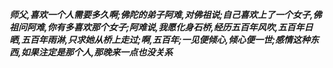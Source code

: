***师父,喜欢一个人需要多久啊;佛陀的弟子阿难,对佛祖说;自己喜欢上了一个女子,佛祖问阿难,你有多喜欢那个女子;阿难说,我愿化身石桥,经历五百年风吹,五百年日晒,五百年雨淋,只求她从桥上走过;啊,五百年;一见便倾心,倾心便一世;感情这种东西,如果注定是那个人,那晚来一点也没关系***